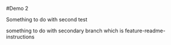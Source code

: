 #Demo 2


Something to do with second test


something to do with secondary branch which is feature-readme-instructions